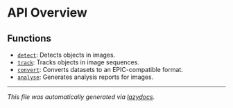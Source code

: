 <!-- markdownlint-disable -->

# API Overview

## Functions

- [`detect`](epic.detection.detect.detect.md): Detects objects in images.
- [`track`](epic.tracking.track.track.md): Tracks objects in image sequences.
- [`convert`](epic.conversion.convert.convert.md): Converts datasets to an EPIC-compatible format.
- [`analyse`](epic.analysis.analyse.analyse.md): Generates analysis reports for images.

---

_This file was automatically generated via [lazydocs](https://github.com/ml-tooling/lazydocs)._
